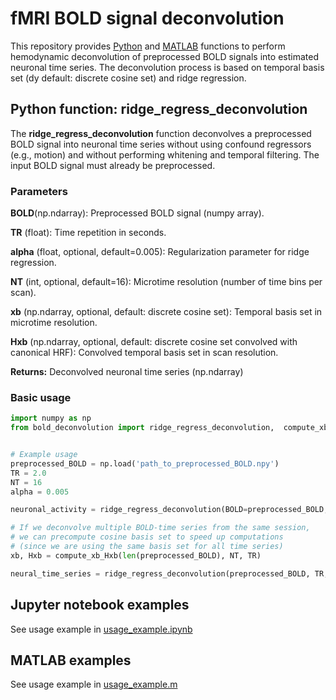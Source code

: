 # fMRI BOLD signal deconvolution
 

This repository provides [Python](https://github.com/IHB-IBR-department/BOLD_deconvolution/blob/main/python_code/bold_deconvolution.py) and [MATLAB](https://github.com/IHB-IBR-department/BOLD_deconvolution/blob/main/matlab_code/bold_deconvolution.m) functions to perform hemodynamic deconvolution of preprocessed BOLD signals into estimated neuronal time series. The deconvolution process is based on temporal basis set (dy default: discrete cosine set) and ridge regression.

## Python function: **ridge_regress_deconvolution**

The **ridge_regress_deconvolution** function deconvolves a preprocessed BOLD signal into neuronal time series without using confound regressors (e.g., motion) and without performing whitening and temporal filtering. The input BOLD signal must already be preprocessed.

### Parameters
**BOLD**(np.ndarray):
Preprocessed BOLD signal (numpy array).

**TR** (float): Time repetition in seconds.

**alpha** (float, optional, default=0.005): Regularization parameter for ridge regression.

**NT** (int, optional, default=16): Microtime resolution (number of time bins per scan).

**xb** (np.ndarray, optional, default: discrete cosine set): Temporal basis set in microtime resolution.

**Hxb**  (np.ndarray, optional, default: discrete cosine set convolved with canonical HRF): Convolved temporal basis set in scan resolution.

**Returns:** Deconvolved neuronal time series (np.ndarray)


### Basic usage
```python
import numpy as np
from bold_deconvolution import ridge_regress_deconvolution,  compute_xb_Hxb


# Example usage
preprocessed_BOLD = np.load('path_to_preprocessed_BOLD.npy')
TR = 2.0
NT = 16
alpha = 0.005

neuronal_activity = ridge_regress_deconvolution(BOLD=preprocessed_BOLD, TR=TR, alpha=alpha, NT=NT)

# If we deconvolve multiple BOLD-time series from the same session,
# we can precompute cosine basis set to speed up computations 
# (since we are using the same basis set for all time series)
xb, Hxb = compute_xb_Hxb(len(preprocessed_BOLD), NT, TR)

neural_time_series = ridge_regress_deconvolution(preprocessed_BOLD, TR, alpha, NT, xb=xb, Hxb=Hxb)


```

## Jupyter notebook examples

See usage example in [usage_example.ipynb](https://github.com/IHB-IBR-department/BOLD_deconvolution/blob/main/python_code/usage_example.ipynb)

## MATLAB examples

See usage example in [usage_example.m](https://github.com/IHB-IBR-department/BOLD_deconvolution/blob/main/matlab_code/usage_example.m)
